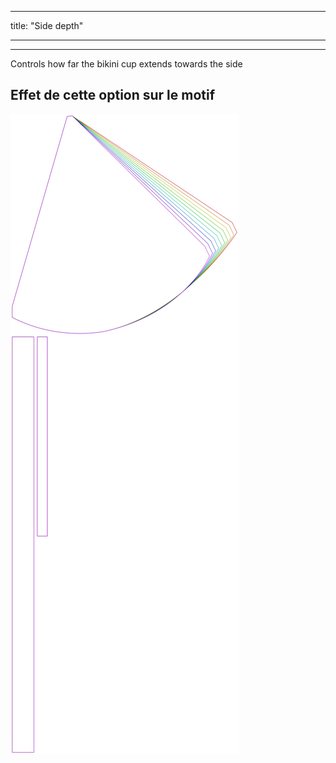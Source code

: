 - - -
title: "Side depth"
- - -

---

Controls how far the bikini cup extends towards the side

## Effet de cette option sur le motif

![Cette image montre l'effet de cette option en superposant plusieurs variantes qui ont une valeur différente pour cette option](bee_sidedepth_sample.svg "Effet de cette option sur le motif")

